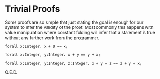# Trivial Proofs

Some proofs are so simple that just stating the goal is enough for our system to infer the validity of the proof.
Most commonly this happens with value manipulation where constant folding will infer that a statement is true without any further work from the programmer.

```lsts
forall x:Integer. x + 0 == x;

forall x:Integer, y:Integer. x + y == y + x;

forall x:Integer, y:Integer, z:Integer. x + y + z == z + y + x;
```

Q.E.D.
